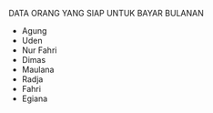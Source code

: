 DATA ORANG YANG SIAP UNTUK BAYAR BULANAN
- Agung
- Uden
- Nur Fahri
- Dimas
- Maulana
- Radja
- Fahri
- Egiana
